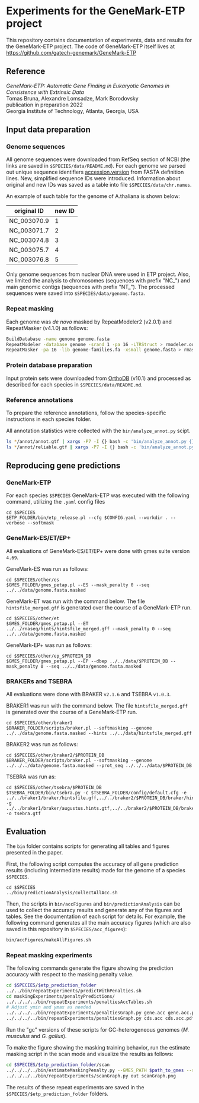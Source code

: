 # Experiments for the GeneMark-ETP project

This repository contains documentation of experiments, data and results for the GeneMark-ETP project. The code of GeneMark-ETP itself lives at https://github.com/gatech-genemark/GeneMark-ETP

## Reference

_GeneMark-ETP: Automatic Gene Finding in Eukaryotic Genomes in Consistence with Extrinsic Data_  
Tomas Bruna, Alexandre Lomsadze, Mark Borodovsky  
publication in preparation 2022  
Georgia Institute of Technology, Atlanta, Georgia, USA  


## Input data preparation

### Genome sequences 

All genome sequences were downloaded from RefSeq section of NCBI (the links are saved in `$SPECIES/data/README.md`). For each genome we parsed out unique sequence identifiers [accession.version](https://www.ncbi.nlm.nih.gov/genbank/sequenceids/) from FASTA definition lines. New, simplified sequence IDs were introduced. Information about original and new IDs was saved as a table into file `$SPECIES/data/chr.names`.

An example of such table for the genome of A.thaliana is shown below:

| original ID | new ID |
| --- | --- |
| NC_003070.9 | 1 |
| NC_003071.7 | 2 |
| NC_003074.8 | 3 |
| NC_003075.7 | 4 |
| NC_003076.8 | 5 |

Only genome sequences from nuclear DNA were used in ETP project. Also, we limited the analysis to chromosomes (sequences with prefix "NC_") and main genomic contigs (sequences with prefix "NT_"). The processed sequences were saved into `$SPECIES/data/genome.fasta`.

### Repeat masking

Each genome was _de novo_ masked by RepeatModeler2 (v2.0.1) and RepeatMasker (v4.1.0) as follows:

```bash
BuildDatabase -name genome genome.fasta
RepeatModeler -database genome -srand 1 -pa 16 -LTRStruct > rmodeler.out
RepeatMasker -pa 16 -lib genome-families.fa -xsmall genome.fasta > rmasker.out
```

### Protein database preparation

Input protein sets were downloaded from [OrthoDB](https://www.orthodb.org/) (v10.1) and processed as described for each species in `$SPECIES/data/README.md`.

### Reference annotations

To prepare the reference annotations, follow the species-specific instructions
in each species folder.

All annotation statistics were collected with the `bin/analyze_annot.py` scipt.

```bash
ls */annot/annot.gtf | xargs -P7 -I {} bash -c 'bin/analyze_annot.py {} > {}.analysis'
ls */annot/reliable.gtf | xargs -P7 -I {} bash -c 'bin/analyze_annot.py {} > {}.analysis'
```

## Reproducing gene predictions

### GeneMark-ETP

For each species `$SPECIES` GeneMark-ETP was executed with the following command, utilizing the `.yaml` config files

    cd $SPECIES
    $ETP_FOLDER/bin/etp_release.pl --cfg $CONFIG.yaml --workdir . --verbose --softmask

### GeneMark-ES/ET/EP+

All evaluations of GeneMark-ES/ET/EP+ were done with gmes suite version `4.69`.

GeneMark-ES was run as follows:

    cd $SPECIES/other/es
    $GMES_FOLDER/gmes_petap.pl --ES --mask_penalty 0 --seq ../../data/genome.fasta.masked

GeneMark-ET was run with the command below. The file `hintsfile_merged.gff` is generated over the course of a GeneMark-ETP run.

    cd $SPECIES/other/et
    $GMES_FOLDER/gmes_petap.pl --ET ../../rnaseq/hints/hintsfile_merged.gff --mask_penalty 0 --seq ../../data/genome.fasta.masked

GeneMark-EP+ was run as follows:

    cd $SPECIES/other/ep_$PROTEIN_DB
    $GMES_FOLDER/gmes_petap.pl --EP --dbep ../../data/$PROTEIN_DB --mask_penalty 0 --seq ../../data/genome.fasta.masked

### BRAKERs and TSEBRA

All evaluations were done with BRAKER `v2.1.6` and TSEBRA `v1.0.3`.

BRAKER1 was run with the command below. The file `hintsfile_merged.gff` is generated over the course of a GeneMark-ETP run.

    cd $SPECIES/other/braker1
    $BRAKER_FOLDER/scripts/braker.pl --softmasking --genome ../../data/genome.fasta.masked --hints ../../data/hintsfile_merged.gff

BRAKER2 was run as follows:

    cd $SPECIES/other/braker2/$PROTEIN_DB
    $BRAKER_FOLDER/scripts/braker.pl --softmasking --genome ../../../data/genome.fasta.masked --prot_seq ../../../data/$PROTEIN_DB

TSEBRA was run as:

    cd $SPECIES/other/tsebra/$PROTEIN_DB
    $TSEBRA_FOLDER/bin/tsebra.py -c $TSEBRA_FOLDER/config/default.cfg -e ../../braker1/braker/hintsfile.gff,../../braker2/$PROTEIN_DB/braker/hintsfile.gff -g ../../braker1/braker/augustus.hints.gtf,../../braker2/$PROTEIN_DB/braker/augustus.hints.gtf -o tsebra.gtf

## Evaluation

The `bin` folder contains scripts for generating all tables and figures presented in the paper.

First, the following script computes the accuracy of all gene prediction results (including intermediate results) made for the genome of a species `$SPECIES`.

```
cd $SPECIES
../bin/predictionAnalysis/collectAllAcc.sh
```

Then, the scripts in `bin/accFigures` and `bin/predictionAnalysis` can be used to collect the accuracy results and generate any of the figures and tables. See the documentation of each script for details. For example, the following command generates all the main accuracy figures (which are also saved in this repository in `$SPECIES/acc_figures`):

```bash
bin/accFigures/makeAllFigures.sh
```

### Repeat masking experiments

The following commands generate the figure showing the prediction accuracy with respect to the masking penalty value.

```bash
cd $SPECIES/$etp_prediction_folder
../../bin/repeatExperiments/predictWithPenalties.sh
cd maskingExperiments/penaltyPredictions/
../../../../bin/repeatExperiments/penaltiesAccTables.sh
# Adjust ymin and ymax as needed
../../../../bin/repeatExperiments/penaltiesGraph.py gene.acc gene.acc.pdf --ymin 60 --ymax 85 --selected $penalty_value_predicted_by_ETP
../../../../bin/repeatExperiments/penaltiesGraph.py cds.acc cds.acc.pdf --ymin 60 --ymax 85 --selected $penalty_value_predicted_by_ETP
```

Run the "gc" versions of these scripts for GC-heterogeneous genomes (_M. musculus_ and _G. gallus_).

To make the figure showing the masking training behavior, run the estimate masking script in the scan mode and visualize the results as follows:

```bash
cd $SPECIES/$etp_prediction_folder/scan
../../../../bin/estimateMaskingPenalty.py --GMES_PATH $path_to_gmes --scan $predicted_hc_genes ../../../data/genome.softmasked.fasta $etp_model --threads 64 --startingStep 0.01 --minStep 0.01
../../../../bin/repeatExperiments/scanGraph.py out scanGraph.png
```

The results of these repeat experiments are saved in the `$SPECIES/$etp_prediction_folder` folders.
